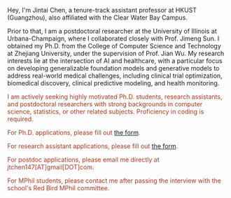 Hey, I'm Jintai Chen, a tenure-track assistant professor at HKUST (Guangzhou), also affiliated with the Clear Water Bay Campus.

Prior to that, I am a postdoctoral researcher at the University of Illinois at Urbana-Champaign, where I collaborated closely with Prof. Jimeng Sun. I obtained my Ph.D. from the College of Computer Science and Technology at Zhejiang University, under the supervision of Prof. Jian Wu. My research interests lie at the intersection of AI and healthcare, with a particular focus on developing generalizable foundation models and generative models to address real-world medical challenges, including clinical trial optimization, biomedical discovery, clinical predictive modeling, and health monitoring.

<span style="color:#AA381E">I am actively seeking highly motivated Ph.D. students, research assistants, and postdoctoral researchers with strong backgrounds in computer science, statistics, or other related subjects. Proficiency in coding is required.</span>

<span style="color:#AA381E">For Ph.D. applications, please fill out [the form](https://www.wjx.top/vm/eCrtUk7.aspx#).</span>

<span style="color:#AA381E">For research assistant applications, please fill out [the form](https://www.wjx.top/vm/tExPMlw.aspx#).</span>

<span style="color:#AA381E">For postdoc applications, please email me directly at jtchen147[AT]gmail[DOT]com.</span>

<span style="color:#AA381E">For MPhil students, please contact me after passing the interview with the school's Red Bird MPhil committee. </span>





<!-- Before that, I graduated with a Ph.D. degree from the College of Computer Science and Technology, Zhejiang University. 
I am broadly fascinated by the intersection of AI and healthcare/bioscience, especially the field of AI for healthcare (<span style="color:#D70761">AI4H</span>), with a specific emphasis on designing machine learning algorithms informed by medical knowledge and utilizing machine learning for uncovering insights in medical data. My research extensively delves into various facets including AI for medical imaging analysis (<span style="color:#8866FF;">AI4MIA</span>), AI for electrocardiograms (<span style="color:RoyalBlue">AI4ECG</span>), AI for EHR table analysis (<span style="color:orange;">AI4Table</span>), and AI for clinical trials (<span style="color:SeaGreen">AI4CT</span>). My methodological interests revolve around deep tabular models, generative AI for digital twin creation, and exploring deep learning approaches tailored for scenarios with limited data availability. --> 

<!-- I have published over 30 papers on top international AI conferences and top AI4Healthcare conferences/ journals.-->
<!-- that manages to parse objects/ concepts into part-whole hierarchy for better understanding and to explore to implant parse trees into a neural network. The insights on <span style="color:SeaGreen">PHL</span> inspired my researches on  -->
<!-- <span style="color:RoyalBlue">neural network architecture design (NN-D)</span>, and <span style="color:#8866FF;">computer vision (CV)</span>.-->
<!-- , and <span style="color:#D70761;">AI4H</span>.  -->
<!-- in top international AI conferences such as ICML, CVPR, and AAAI, -->
<!-- presenting advanced AI technologies 
and more than 10 papers in  such as MICCAI and TMI.-->
<!-- involving ECG data processing, medical image analysis, and medical examination result (represented in tables) analysis. -->
<!-- I was honored with the *National Scholarship of China* in 2015 and 2021, and won the *Tencent Doctoral Scholarship* in 2021, the *Huawei Fundamental Research Scholarship* in 2022. I am the core member of our team participating MICCAI competitions, and we won <span style="color:red">the 1-st place</span> in the Challenge of Signet Ring Cell Detection and in the Challenge of Organ-At-Risk Segmentation from Chest CT Scans, and <span style="color:red">the 2-nd place</span> in the Challenge of Colonoscopy Tissue Segmentation. -->

<!-- I am an amateur snooker player and a big fan of [Ronnie O'Sullivan](https://en.wikipedia.org/wiki/Ronnie_O%27Sullivan), and I also enjoy painting in my leisure time. -->
